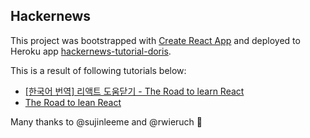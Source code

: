 ## Hackernews


This project was bootstrapped with [Create React App](https://github.com/facebookincubator/create-react-app) and deployed to Heroku app [hackernews-tutorial-doris](https://hackernews-tutorial-doris.herokuapp.com/).

This is a result of following tutorials below:

- [[한국어 번역] 리액트 도움닫기 - The Road to learn React](https://github.com/sujinleeme/the-road-to-learn-react-korean)
- [The Road to lean React](https://github.com/the-road-to-learn-react/the-road-to-learn-react)

Many thanks to @sujinleeme and @rwieruch 💓
